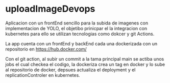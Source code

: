 # uploadImageDevops
Aplicacion con un frontEnd sencillo para la subida de imagenes con implementacion de YOLO, el objetibo prinicpar el la integracion con kubernetes para ello se utilizan tecnologias como dokcer y git Actions.

La app cuenta con un frontEnd y backEnd cada una dockerizada con un repositorio en https://hub.docker.com/ 

Con el git action, al subir un commit a la tama principal main se actiba unos jobs el cual checkea el codigo, la dockeriza crea un tag en docker y lo sube al repositorio de docker, depsues actualiza el deployment y el replicationControler en kubernetes.
